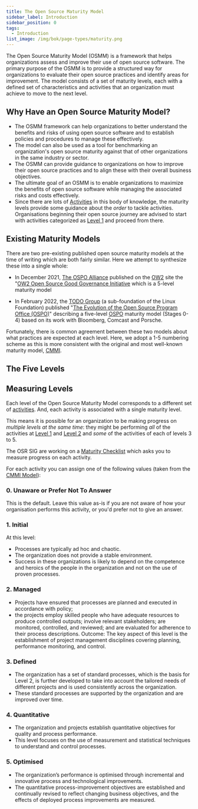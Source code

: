 ```yaml
---
title: The Open Source Maturity Model
sidebar_label: Introduction
sidebar_position: 0
tags: 
  - Introduction
list_image: /img/bok/page-types/maturity.png
---
```


 The Open Source Maturity Model (OSMM) is a framework that helps organizations assess and improve their use of open source software. The primary purpose of the OSMM is to provide a structured way for organizations to evaluate their open source practices and identify areas for improvement. The model consists of a set of maturity levels, each with a defined set of characteristics and activities that an organization must achieve to move to the next level.

## Why Have an Open Source Maturity Model?

- The OSMM framework can help organizations to better understand the benefits and risks of using open source software and to establish policies and procedures to manage these effectively. 
- The model can also be used as a tool for benchmarking an organization's open source maturity against that of other organizations in the same industry or sector. 
- The OSMM can provide guidance to organizations on how to improve their open source practices and to align these with their overall business objectives. 
- The ultimate goal of an OSMM is to enable organizations to maximize the benefits of open source software while managing the associated risks and costs effectively.
- Since there are lots of [Activities](../Activities/Introduction) in this body of knowledge, the maturity levels provide some guidance about the _order_ to tackle activities.  Organisations beginning their open source journey are advised to start with activities categorized as [Level 1](Level-1) and proceed from there.

## Existing Maturity Models

There are two pre-existing published open source maturity models at the time of writing which are both fairly similar.  Here we attempt to synthesize these into a single whole:

- In December 2021, [The OSPO Alliance](https://ospo.zone) published on the [OW2](https://www.ow2.org) site the "[OW2 Open Source Good Governance Initiative](https://www.ow2.org/view/OSS_Governance/) which is a 5-level maturity model 

- In February 2022, the [TODO Group](https://todogroup.org) (a sub-foundation of the Linux Foundation) published "[The Evolution of the Open Source Program Office (OSPO)](https://www.linuxfoundation.org/research/the-evolution-of-the-open-source-program-office-ospo)" describing a five-level [OSPO](../Roles/OSPO) maturity model (Stages 0-4) based on its work with Bloomberg, Comcast and Porsche.  

Fortunately, there is common agreement between these two models about what practices are expected at each level.  Here, we adopt a 1-5 numbering scheme as this is more consistent with the original and most well-known maturity model, [CMMI](https://en.wikipedia.org/wiki/Capability_Maturity_Model_Integration).

## The Five Levels

<BokTagList filter="OSMM" tag="OSMM" />

## Measuring Levels

Each level of the Open Source Maturity Model corresponds to a different set of [activities](../Activities/Introduction).  And, each activity is associated with a single maturity level.  

This means it is possible for an organization to be making progress on _multiple levels at the same time_:  they might be performing _all_ of the activities at [Level 1](Level-1) and [Level 2](Level-2) and _some_ of the activities of each of levels 3 to 5.  

The OSR SIG are working on a [Maturity Checklist](Checklist) which asks you to measure progress on each activity.  

For each activity you can assign one of the following values (taken from the [CMMI Model](https://en.wikipedia.org/wiki/Capability_Maturity_Model_Integration)):

### 0. Unaware or Prefer Not To Answer

This is the default.  Leave this value as-is if you are not aware of how your organisation performs this activity, or you'd prefer not to give an answer.

### 1. Initial

At this level:

 - Processes are typically ad hoc and chaotic. 
 - The organization does not provide a stable environment. 
 - Success in these organizations is likely to depend on the competence and heroics of the people in the organization and not on the use of proven processes.

### 2. Managed

 - Projects have ensured that processes are planned and executed in accordance with policy; 
 - the projects employ skilled people who have adequate resources to produce controlled outputs; involve relevant stakeholders; are monitored, controlled, and reviewed; and are evaluated for adherence to their process descriptions.
Outcome: The key aspect of this level is the establishment of project management disciplines covering planning, performance monitoring, and control.

### 3. Defined

 - The organization has a set of standard processes, which is the basis for Level 2, is further developed to take into account the tailored needs of different projects and is used consistently across the organization. 
 - These standard processes are supported by the organization and are improved over time.
 
### 4. Quantitative

 - The organization and projects establish quantitative objectives for quality and process performance. 
 - This level focuses on the use of measurement and statistical techniques to understand and control processes.
 
### 5. Optimised

 - The organization’s performance is optimised through incremental and innovative process and technological improvements. 
 - The quantitative process-improvement objectives are established and continually revised to reflect changing business objectives, and the effects of deployed process improvements are measured.
 



